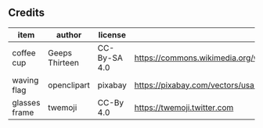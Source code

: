 ## Credits

| item             | author           | license             | origin              |
| ----             | ------           | -------             | ------              |
| coffee cup       | Geeps Thirteen   | CC-By-SA 4.0        | https://commons.wikimedia.org/wiki/File:Vector_Cartoon_Coffee_Cup.svg |
| waving flag      | openclipart      | pixabay             | https://pixabay.com/vectors/usa-usa-flag-waving-flag-2030059/ |
| glasses frame    | twemoji          | CC-By 4.0           | https://twemoji.twitter.com |
